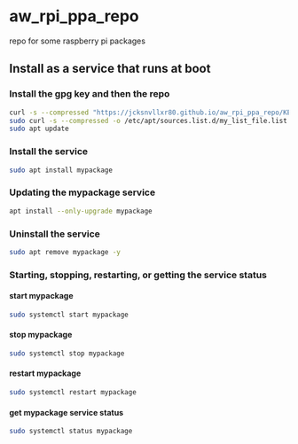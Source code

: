 # aw_rpi_ppa_repo

repo for some raspberry pi packages

## Install as a service that runs at boot

### Install the gpg key and then the repo

```bash
curl -s --compressed "https://jcksnvllxr80.github.io/aw_rpi_ppa_repo/KEY.gpg" | sudo apt-key add -
sudo curl -s --compressed -o /etc/apt/sources.list.d/my_list_file.list "https://jcksnvllxr80.github.io/aw_rpi_ppa_repo/my_list_file.list"
sudo apt update
```

### Install the service

```bash
sudo apt install mypackage
```

### Updating the mypackage service

```bash
apt install --only-upgrade mypackage
```

### Uninstall the service

```bash
sudo apt remove mypackage -y
```

### Starting, stopping, restarting, or getting the service status

#### start mypackage

```bash
sudo systemctl start mypackage
```

#### stop mypackage

```bash
sudo systemctl stop mypackage
```

#### restart mypackage

```bash
sudo systemctl restart mypackage
```

#### get mypackage service status

```bash
sudo systemctl status mypackage
```
